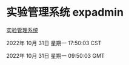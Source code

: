 # 实验管理系统 expadmin
[实验管理系统](http://:56808/expadmin-782313d2-e1b1-4ea7-932e-3a55e6a1a4d0/)

2022年 10月 31日 星期一 17:50:03 CST

2022年 10月 31日 星期一 09:50:03 GMT
